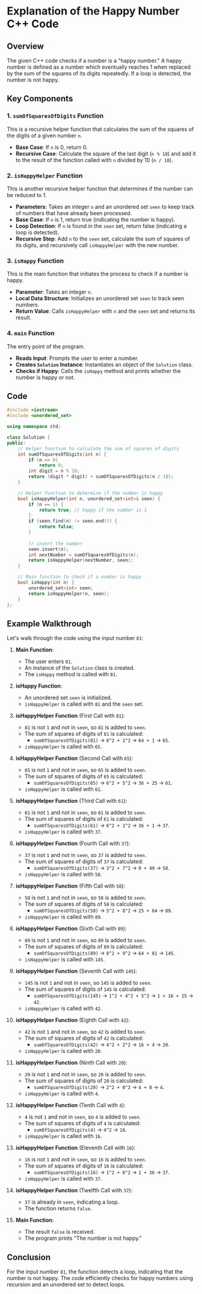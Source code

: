 # Explanation of the Happy Number C++ Code

## Overview
The given C++ code checks if a number is a "happy number." A happy number is defined as a number which eventually reaches 1 when replaced by the sum of the squares of its digits repeatedly. If a loop is detected, the number is not happy.

## Key Components

### 1. `sumOfSquaresOfDigits` Function
This is a recursive helper function that calculates the sum of the squares of the digits of a given number `n`.

- **Base Case**: If `n` is 0, return 0.
- **Recursive Case**: Calculate the square of the last digit (`n % 10`) and add it to the result of the function called with `n` divided by 10 (`n / 10`).

### 2. `isHappyHelper` Function
This is another recursive helper function that determines if the number can be reduced to 1.

- **Parameters**: Takes an integer `n` and an unordered set `seen` to keep track of numbers that have already been processed.
- **Base Case**: If `n` is 1, return true (indicating the number is happy).
- **Loop Detection**: If `n` is found in the `seen` set, return false (indicating a loop is detected).
- **Recursive Step**: Add `n` to the `seen` set, calculate the sum of squares of its digits, and recursively call `isHappyHelper` with the new number.

### 3. `isHappy` Function
This is the main function that initiates the process to check if a number is happy.

- **Parameter**: Takes an integer `n`.
- **Local Data Structure**: Initializes an unordered set `seen` to track seen numbers.
- **Return Value**: Calls `isHappyHelper` with `n` and the `seen` set and returns its result.

### 4. `main` Function
The entry point of the program.

- **Reads Input**: Prompts the user to enter a number.
- **Creates `Solution` Instance**: Instantiates an object of the `Solution` class.
- **Checks if Happy**: Calls the `isHappy` method and prints whether the number is happy or not.

## Code
```cpp
#include <iostream>
#include <unordered_set>

using namespace std;

class Solution {
public:
    // Helper function to calculate the sum of squares of digits
    int sumOfSquaresOfDigits(int n) {
        if (n == 0)
            return 0;
        int digit = n % 10;
        return (digit * digit) + sumOfSquaresOfDigits(n / 10);
    }

    // Helper function to determine if the number is happy
    bool isHappyHelper(int n, unordered_set<int>& seen) {
        if (n == 1) {
            return true; // happy if the number is 1
        }
        if (seen.find(n) != seen.end()) {
            return false;
        }
        
        // insert the number
        seen.insert(n);
        int nextNumber = sumOfSquaresOfDigits(n);
        return isHappyHelper(nextNumber, seen);
    }

    // Main function to check if a number is happy
    bool isHappy(int n) {
        unordered_set<int> seen;
        return isHappyHelper(n, seen);
    }
};
```

## Example Walkthrough
Let's walk through the code using the input number `81`:

1. **Main Function**:
    - The user enters `81`.
    - An instance of the `Solution` class is created.
    - The `isHappy` method is called with `81`.

2. **isHappy Function**:
    - An unordered set `seen` is initialized.
    - `isHappyHelper` is called with `81` and the `seen` set.

3. **isHappyHelper Function** (First Call with `81`):
    - `81` is not `1` and not in `seen`, so `81` is added to `seen`.
    - The sum of squares of digits of `81` is calculated:
        - `sumOfSquaresOfDigits(81)` → `8^2 + 1^2` → `64 + 1` → `65`.
    - `isHappyHelper` is called with `65`.

4. **isHappyHelper Function** (Second Call with `65`):
    - `65` is not `1` and not in `seen`, so `65` is added to `seen`.
    - The sum of squares of digits of `65` is calculated:
        - `sumOfSquaresOfDigits(65)` → `6^2 + 5^2` → `36 + 25` → `61`.
    - `isHappyHelper` is called with `61`.

5. **isHappyHelper Function** (Third Call with `61`):
    - `61` is not `1` and not in `seen`, so `61` is added to `seen`.
    - The sum of squares of digits of `61` is calculated:
        - `sumOfSquaresOfDigits(61)` → `6^2 + 1^2` → `36 + 1` → `37`.
    - `isHappyHelper` is called with `37`.

6. **isHappyHelper Function** (Fourth Call with `37`):
    - `37` is not `1` and not in `seen`, so `37` is added to `seen`.
    - The sum of squares of digits of `37` is calculated:
        - `sumOfSquaresOfDigits(37)` → `3^2 + 7^2` → `9 + 49` → `58`.
    - `isHappyHelper` is called with `58`.

7. **isHappyHelper Function** (Fifth Call with `58`):
    - `58` is not `1` and not in `seen`, so `58` is added to `seen`.
    - The sum of squares of digits of `58` is calculated:
        - `sumOfSquaresOfDigits(58)` → `5^2 + 8^2` → `25 + 64` → `89`.
    - `isHappyHelper` is called with `89`.

8. **isHappyHelper Function** (Sixth Call with `89`):
    - `89` is not `1` and not in `seen`, so `89` is added to `seen`.
    - The sum of squares of digits of `89` is calculated:
        - `sumOfSquaresOfDigits(89)` → `8^2 + 9^2` → `64 + 81` → `145`.
    - `isHappyHelper` is called with `145`.

9. **isHappyHelper Function** (Seventh Call with `145`):
    - `145` is not `1` and not in `seen`, so `145` is added to `seen`.
    - The sum of squares of digits of `145` is calculated:
        - `sumOfSquaresOfDigits(145)` → `1^2 + 4^2 + 5^2` → `1 + 16 + 25` → `42`.
    - `isHappyHelper` is called with `42`.

10. **isHappyHelper Function** (Eighth Call with `42`):
    - `42` is not `1` and not in `seen`, so `42` is added to `seen`.
    - The sum of squares of digits of `42` is calculated:
        - `sumOfSquaresOfDigits(42)` → `4^2 + 2^2` → `16 + 4` → `20`.
    - `isHappyHelper` is called with `20`.

11. **isHappyHelper Function** (Ninth Call with `20`):
    - `20` is not `1` and not in `seen`, so `20` is added to `seen`.
    - The sum of squares of digits of `20` is calculated:
        - `sumOfSquaresOfDigits(20)` → `2^2 + 0^2` → `4 + 0` → `4`.
    - `isHappyHelper` is called with `4`.

12. **isHappyHelper Function** (Tenth Call with `4`):
    - `4` is not `1` and not in `seen`, so `4` is added to `seen`.
    - The sum of squares of digits of `4` is calculated:
        - `sumOfSquaresOfDigits(4)` → `4^2` → `16`.
    - `isHappyHelper` is called with `16`.

13. **isHappyHelper Function** (Eleventh Call with `16`):
    - `16` is not `1` and not in `seen`, so `16` is added to `seen`.
    - The sum of squares of digits of `16` is calculated:
        - `sumOfSquaresOfDigits(16)` → `1^2 + 6^2` → `1 + 36` → `37`.
    - `isHappyHelper` is called with `37`.

14. **isHappyHelper Function** (Twelfth Call with `37`):
    - `37` is already in `seen`, indicating a loop.
    - The function returns `false`.

15. **Main Function**:
    - The result `false` is received.
    - The program prints "The number is not happy."

## Conclusion
For the input number `81`, the function detects a loop, indicating that the number is not happy. The code efficiently checks for happy numbers using recursion and an unordered set to detect loops.

